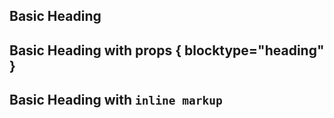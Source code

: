 ## Basic Heading
## Basic Heading with props { blocktype="heading" }
## Basic Heading with `inline markup`